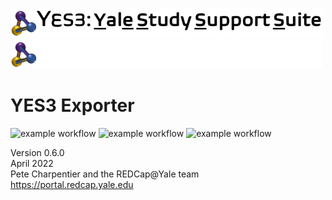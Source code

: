 ![YES3 logo](images/YES3_Logo_Horizontal_White_v3_500.png#gh-light-mode-only)
![YES3 logo](images/YES3_Logo_Horizontal_Black_v3_500.png#gh-dark-mode-only)
# YES3 Exporter

![example workflow](https://github.com/yale-redcap/yes3-exporter/actions/workflows/psalm-security.yml/badge.svg)
![example workflow](https://github.com/yale-redcap/yes3-exporter/actions/workflows/psalm-static.yml/badge.svg)
![example workflow](https://github.com/yale-redcap/yes3-exporter/actions/workflows/codeql-javascript.yml/badge.svg)

Version 0.6.0   
April 2022  
Pete Charpentier and the REDCap@Yale team  
https://portal.redcap.yale.edu  
